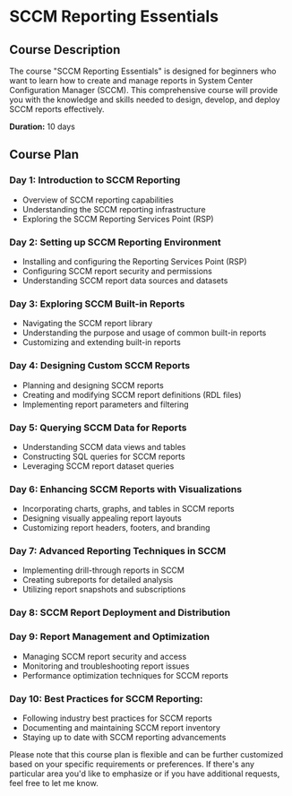 # SCCM Reporting Essentials

## Course Description

The course "SCCM Reporting Essentials" is designed for beginners who want to learn how to create and manage reports in System Center Configuration Manager (SCCM). This comprehensive course will provide you with the knowledge and skills needed to design, develop, and deploy SCCM reports effectively.

**Duration:** 10 days

## Course Plan

### **Day 1: Introduction to SCCM Reporting**

- Overview of SCCM reporting capabilities
- Understanding the SCCM reporting infrastructure
- Exploring the SCCM Reporting Services Point (RSP)

### **Day 2: Setting up SCCM Reporting Environment**

- Installing and configuring the Reporting Services Point (RSP)
- Configuring SCCM report security and permissions
- Understanding SCCM report data sources and datasets

### **Day 3: Exploring SCCM Built-in Reports**

- Navigating the SCCM report library
- Understanding the purpose and usage of common built-in reports
- Customizing and extending built-in reports

### **Day 4: Designing Custom SCCM Reports**

- Planning and designing SCCM reports
- Creating and modifying SCCM report definitions (RDL files)
- Implementing report parameters and filtering

### **Day 5: Querying SCCM Data for Reports**

- Understanding SCCM data views and tables
- Constructing SQL queries for SCCM reports
- Leveraging SCCM report dataset queries

### **Day 6: Enhancing SCCM Reports with Visualizations**

- Incorporating charts, graphs, and tables in SCCM reports
- Designing visually appealing report layouts
- Customizing report headers, footers, and branding

### **Day 7: Advanced Reporting Techniques in SCCM**

- Implementing drill-through reports in SCCM
- Creating subreports for detailed analysis
- Utilizing report snapshots and subscriptions

### **Day 8: SCCM Report Deployment and Distribution**

	
### **Day 9: Report Management and Optimization**

- Managing SCCM report security and access
- Monitoring and troubleshooting report issues
- Performance optimization techniques for SCCM reports

### **Day 10: Best Practices for SCCM Reporting:**

- Following industry best practices for SCCM reports
- Documenting and maintaining SCCM report inventory
- Staying up to date with SCCM reporting advancements

Please note that this course plan is flexible and can be further customized based on your specific requirements or preferences. If there's any particular area you'd like to emphasize or if you have additional requests, feel free to let me know.

